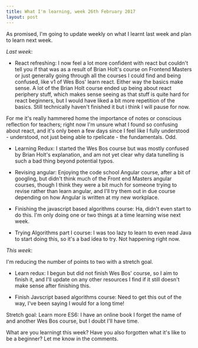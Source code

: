 ```yaml
---
title: What I'm learning, week 26th February 2017
layout: post
---
```


As promised, I'm going to update weekly on what I learnt last week and plan to learn next week.

_Last week_:

- React refreshing: I now feel a lot more confident with react but couldn't tell you if that was as a result of Brian Holt's course on Frontend Masters or just generally going through all the courses I could find and being confused, like v1 of Wes Bos' learn react. Either way the basics make sense. A lot of the Brian Holt course ended up being about react periphery stuff, which makes sense seeing as that stuff is quite hard for react beginners, but I would have liked a bit more repetition of the basics. Still technically haven't finished it but i think I will pause for now.

For me it's really hammered home the importance of notes or conscious reflection for teachers; right now I'm unsure what I found so confusing about react, and it's only been a few days since I feel like I fully understood - understood, not just being able to rpelicate - the fundamentals. Odd.

- Learning Redux: I started the Wes Bos course but was mostly confused by Brian Holt's explanation, and am not yet clear why data tunelling is such a bad thing beyond potential typos.

- Revising angular: Enjoying the code school Angular course, after a bit of googling, but didn't think much of the Front end Masters angular courses, though I think they were a bit much for someone trying to revise rather than learn angular, and I'll try them out in due course depending on how Angular is written at my new workplace.

- Finishing the javascript based algorithms course: Ha, didn't even start to do this. I'm only doing one or two things at a time learning wise next week.

- Trying Algorithms part I course: I was too lazy to learn to even read Java to start doing this, so it's a bad idea to try. Not happening right now.

_This week_:

I'm reducing the number of points to two with a stretch goal.

- Learn redux: I begun but did not finish Wes Bos' course, so I aim to finish it, and I'll update on any other resources I find if it still doesn't make sense after finishing this.

- Finish Javscript based algorithms course: Need to get this out of the way, I've been saying I would for a long time!

Stretch goal: Learn more ES6: I have an online book I forget the name of and another Wes Bos course, but I doubt I'll have time.

What are you learningt this week? Have you also forgotten what it's like to be a beginner? Let me know in the comments.
